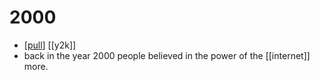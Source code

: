 # 2000

- [[pull]] [[y2k]]
- back in the year 2000 people believed in the power of the [[internet]] more.


[//begin]: # "Autogenerated link references for markdown compatibility"
[pull]: pull "Pull"
[//end]: # "Autogenerated link references"